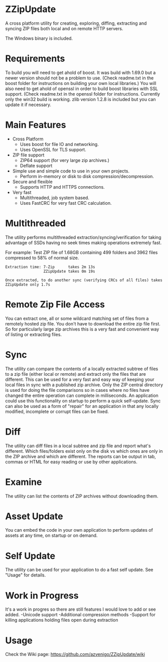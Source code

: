 # ZZipUpdate
A cross platform utility for creating, exploring, diffing, extracting and syncing ZIP files both local and on remote HTTP servers.

The Windows binary is included.



# Requirements

To build you will need to get ahold of boost. It was build with 1.69.0 but a newer version should not be a problem to use. (Check readme.txt in the boost folder for instructions on building your own local libraries.)
You will also need to get ahold of openssl in order to build boost libraries with SSL support. (Check readme.txt in the openssl folder for instructions. Currently only the win32 build is working.
zlib version 1.2.8 is included but you can update it if necessary.


# Main Features

* Cross Platform
  * Uses boost for file IO and networking.
  * Uses OpenSSL for TLS support.
* ZIP file support
  * ZIP64 support (for very large zip archives.)
  * Deflate support
* Simple use and simple code to use in your own projects. 
  * Perform in-memory or disk to disk compression/decompression.
* Secure and flexible
  * Supports HTTP and HTTPS connections.
* Very fast
  * Multithreaded, job system based.
  * Uses FastCRC for very fast CRC calculation.


# Multithreaded

  The utility performs multithreaded extraction/syncing/verification for taking advantage of SSDs having no seek times making operations extremely fast.

  For example:
    Test ZIP file of 1.68GB containing 499 folders and 3962 files compressed to 58% of normal size.

    Extraction time: 7-Zip      takes 2m 13s
                     ZZipUpdate takes 0m 19s
            
    Once extracted, to do another sync (verifying CRCs of all files) takes ZZipUpdate only 1.7s

# Remote Zip File Access
  
You can extract one, all or some wildcard matching set of files from a remotely hosted zip file. You don't have to download the entire zip file first. So for particularly large zip archives this is a very fast and convenient way of listing or extracting files.
  
# Sync

The utility can compare the contents of a locally extracted subtree of files to a zip file (either local or remote) and extract only the files that are different. This can be used for a very fast and easy way of keeping your local files in sync with a published zip archive. Only the ZIP central directory is used for doing the file comparisons so in cases where no files have changed the entire operation can complete in milliseconds. An application could use this functionality on startup to perform a quick self-update.
Sync can also be used as a form of "repair" for an application in that any locally modified, incomplete or corrupt files can be fixed.
  
# Diff

  The utility can diff files in a local subtree and zip file and report what's different. Which files/folders exist only on the disk vs which ones are only in the ZIP archive and which are different.
  The reports can be output in tab, commas or HTML for easy reading or use by other applications.

# Examine
  The utility can list the contents of ZIP archives without downloading them.

# Asset Update
  You can embed the code in your own application to perform updates of assets at any time, on startup or on demand.
  
# Self Update
  The utility can be used for your application to do a fast self update. See "Usage" for details.

# Work in Progress
 It's a work in progres so there are still features I would love to add or see added.
 -Unicode support
 -Additional compression methods
 -Support for killing applications holding files open during extraction

# Usage
Check the Wiki page: https://github.com/azvenigo/ZZipUpdate/wiki



